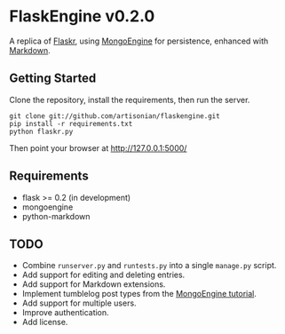 FlaskEngine v0.2.0
===

A replica of [Flaskr](http://flask.pocoo.org/docs/tutorial/ "Flaskr - Flask Tutorial"), using [MongoEngine](http://hmarr.com/mongoengine/ "MongoEngine Docs") for persistence, enhanced with [Markdown](http://www.freewisdom.org/projects/python-markdown/ "Markdown in Python").

## Getting Started

Clone the repository, install the requirements, then run the server.

    git clone git://github.com/artisonian/flaskengine.git
    pip install -r requirements.txt
    python flaskr.py

Then point your browser at http://127.0.0.1:5000/

## Requirements

* flask >= 0.2 (in development)
* mongoengine
* python-markdown

## TODO

* Combine `runserver.py` and `runtests.py` into a single `manage.py` script.
* Add support for editing and deleting entries.
* Add support for Markdown extensions.
* Implement tumblelog post types from the [MongoEngine tutorial](http://hmarr.com/mongoengine/tutorial.html).
* Add support for multiple users.
* Improve authentication.
* Add license.
